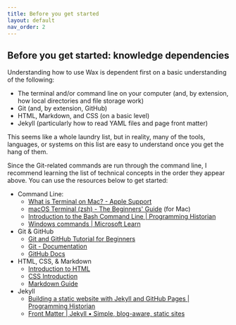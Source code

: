 ```yaml
---
title: Before you get started
layout: default
nav_order: 2
---
```

## **Before you get started: knowledge dependencies**

Understanding how to use Wax is dependent first on a basic understanding of the following:

* The terminal and/or command line on your computer (and, by extension, how local directories and file storage work)  
* Git (and, by extension, GitHub)  
* HTML, Markdown, and CSS (on a basic level)  
* Jekyll (particularly how to read YAML files and page front matter)

This seems like a whole laundry list, but in reality, many of the tools, languages, or systems on this list are easy to understand once you get the hang of them.

Since the Git-related commands are run through the command line, I recommend learning the list of technical concepts in the order they appear above. You can use the resources below to get started:

* Command Line:  
  * [What is Terminal on Mac? \- Apple Support](https://support.apple.com/guide/terminal/what-is-terminal-trmld4c92d55/mac)  
  * [macOS Terminal (zsh) - The Beginners' Guide](https://www.youtube.com/watch?v=ogWoUU2DXBU) (for Mac)  
  * [Introduction to the Bash Command Line | Programming Historian](https://programminghistorian.org/en/lessons/intro-to-bash)  
  * [Windows commands | Microsoft Learn](https://learn.microsoft.com/en-us/windows-server/administration/windows-commands/windows-commands)  
* Git & GitHub  
  * [Git and GitHub Tutorial for Beginners](https://www.youtube.com/watch?v=tRZGeaHPoaw)  
  * [Git \- Documentation](https://git-scm.com/doc)  
  * [GitHub Docs](https://docs.github.com/en)  
* HTML, CSS, & Markdown  
  * [Introduction to HTML](https://www.w3schools.com/html/html_intro.asp)  
  * [CSS Introduction](https://www.w3schools.com/css/css_intro.asp)  
  * [Markdown Guide](https://www.markdownguide.org/)  
* Jekyll  
  * [Building a static website with Jekyll and GitHub Pages | Programming Historian](https://programminghistorian.org/en/lessons/building-static-sites-with-jekyll-github-pages#visual-design-)  
  * [Front Matter | Jekyll • Simple, blog-aware, static sites](https://jekyllrb.com/docs/front-matter/)
